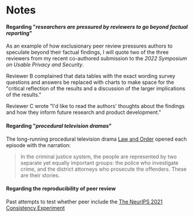 # Notes

<span id="speculation"></span>
#### Regarding "*researchers are pressured by reviewers to go beyond factual reporting*"
As an example of how exclusionary peer review pressures authors to speculate beyond their factual findings, I will quote two of the three reviewers from my recent co-authored submission to the *2022 Symposium on Usable Privacy and Security*.

Reviewer B complained that data tables with the exact wording survey questions and answers be replaced with charts to make space for the "critical reflection of the results and a discussion of the larger implications of the results."

Reviewer C wrote "I'd like to read the authors' thoughts about the findings and how they inform future research and product development."

<span id="procedural-television-dramas"></span>
#### Regarding "*procedural television dramas*"
The long-running procedural television drama [Law and Order](
https://en.wikipedia.org/wiki/Law_%26_Order) opened each episode with the narration:
>In the criminal justice system, the people are represented by two separate yet equally important groups: the police who investigate crime, and the district attorneys who prosecute the offenders. These are their stories.

<span id="reproducibility-of-peer-review"></span>
#### Regarding the reproducibility of peer review

Past attempts to test whether peer include the [The NeurIPS 2021 Consistency Experiment](https://blog.neurips.cc/2021/12/08/the-neurips-2021-consistency-experiment/)